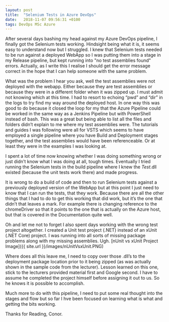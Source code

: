 ```yaml
---
layout: post
title:  "Selenium Tests in Azure DevOps"
date:   2018-11-07 09:56:31 +0100
tags: DevOps MSc Azure
---
```


 After several days bashing my head against my Azure DevOps pipeline, I finally got the Selenium tests working. Hindsight being what it is, it seems easy to understand now but I struggled. I knew that Selenium tests needed to be run against a deployed WebApp so I was putting them into a stage in my Release pipeline, but kept running into "no test assemblies found" errors. Actually, as I write this I realise I should get the error message correct in the hope that I can help someone with the same problem.

What was the problem I hear you ask, well the test assemblies were not deployed with the webapp. Either because they are test assemblies or because they were in a different folder when it was zipped up. I must admit not knowing which at this time. I had to resort to echoing “pwd” and “dir” in the logs to try find my way around the deployed host. In one way this was good to do because it closed the loop for my that the Azure Pipeline could be worked in the same way as a Jenkins Pipeline but with PowerShell instead of bash. This was a great but being able to list all the files and folders didn’t explain to me where my test assemblies were. The tutorials and guides I was following were all for VSTS which seems to have employed a single pipeline where you have Build and Deployment stages together, and the test assemblies would have been referenceable. Or at least they were in the examples I was looking at.

I spent a lot of time now knowing whether I was doing something wrong or just didn’t know what I was doing at all, tough times. Eventually I tried running the Selenium tests in the build pipeline where I knew the *Test*.dll existed (because the unit tests work there) and made progress. 

It is wrong to do a build of code and then to run Selenium tests against a previously deployed version of the WebApp but at this point I just need to know that I can run the tests, that they work. Because there are all the other things that I had to do to get this working that did work, but it’s the one that didn’t that leaves a mark. For example there is changing reference to the chromeDriver so that it points to the one that is actually on the Azure host, but that is covered in the Documentation quite well. 

Oh and let me not to forget I also spent days working with the wrong test project altogether. I created a Unit test project (.NET) instead of an xUnit (.NET Core) project. I was running into all sorts of missing package problems along with my missing assemblies. Ugh.
[nUnit vs xUnit Project Image]({{ site.url }}/images/nUnitVsxUnit.PNG)

Where does all this leave me, I need to copy over those .dll’s to the deployment package location prior to it being zipped (as was actually shown in the sample code from the lecturer). Lesson learned on this one, stick to the lecturers provided material first and Google second. I have to assume he completed the project himself before assigning it out to us. So he knows it is possible to accomplish.

Much more to do with this pipeline, I need to put some real thought into the stages and flow but so far I hve been focused on learning what is what and getting the bits working.

Thanks for Reading,
Conor.